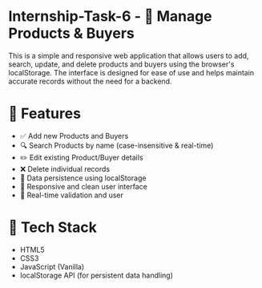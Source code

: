 # Internship-Task-6 - 🛒 Manage Products & Buyers

This is a simple and responsive web application that allows users to add, search, update, and delete products and buyers using the browser's localStorage. The interface is designed for ease of use and helps maintain accurate records without the need for a backend.

# 🚀 Features

- ✅ Add new Products and Buyers<br>
- 🔍 Search Products by name (case-insensitive & real-time)<br>
- ✏️ Edit existing Product/Buyer details<br>
- ❌ Delete individual records<br>
- 💾 Data persistence using localStorage<br>
- 📱 Responsive and clean user interface<br>
- 🧾 Real-time validation and user <br>

# 🧱 Tech Stack

- HTML5<br>
- CSS3<br>
- JavaScript (Vanilla)<br>
- localStorage API (for persistent data handling)<br>


